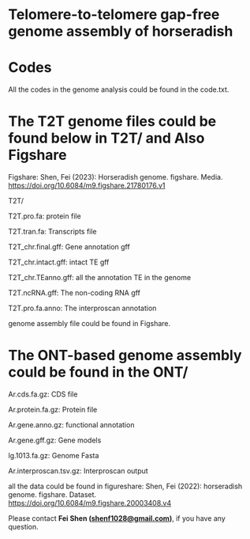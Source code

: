 # Telomere-to-telomere gap-free genome assembly of horseradish 

# Codes

All the codes in the genome analysis could be found in the code.txt.


# The T2T genome files could be found below in T2T/ and Also Figshare

Figshare: Shen, Fei (2023): Horseradish genome. figshare. Media. https://doi.org/10.6084/m9.figshare.21780176.v1

T2T/ 

T2T.pro.fa: protein file

T2T.tran.fa: Transcripts file

T2T_chr.final.gff: Gene annotation gff

T2T_chr.intact.gff: intact TE gff

T2T_chr.TEanno.gff: all the annotation TE in the genome

T2T.ncRNA.gff: The non-coding RNA gff

T2T.pro.fa.anno: The interproscan annotation

genome assembly file could be found in Figshare.

# The ONT-based genome assembly could be found in the ONT/

Ar.cds.fa.gz: CDS file

Ar.protein.fa.gz: Protein file

Ar.gene.anno.gz: functional annotation

Ar.gene.gff.gz: Gene models

lg.1013.fa.gz: Genome Fasta

Ar.interproscan.tsv.gz: Interproscan output

all the data could be found in figureshare: 
Shen, Fei (2022): horseradish genome. figshare. Dataset. https://doi.org/10.6084/m9.figshare.20003408.v4
 


Please contact **Fei Shen (shenf1028@gmail.com)**, if you have any question. 

